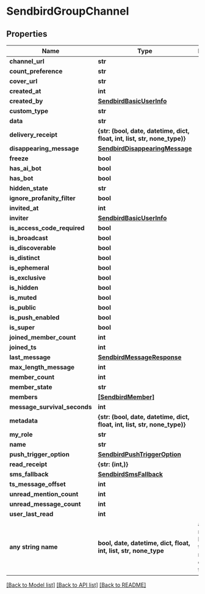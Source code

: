# SendbirdGroupChannel


## Properties
Name | Type | Description | Notes
------------ | ------------- | ------------- | -------------
**channel_url** | **str** |  | 
**count_preference** | **str** |  | [optional] 
**cover_url** | **str** |  | [optional] 
**created_at** | **int** |  | [optional] 
**created_by** | [**SendbirdBasicUserInfo**](SendbirdBasicUserInfo.md) |  | [optional] 
**custom_type** | **str** |  | [optional] 
**data** | **str** |  | [optional] 
**delivery_receipt** | **{str: (bool, date, datetime, dict, float, int, list, str, none_type)}** |  | [optional] 
**disappearing_message** | [**SendbirdDisappearingMessage**](SendbirdDisappearingMessage.md) |  | [optional] 
**freeze** | **bool** |  | [optional] 
**has_ai_bot** | **bool** |  | [optional] 
**has_bot** | **bool** |  | [optional] 
**hidden_state** | **str** |  | [optional] 
**ignore_profanity_filter** | **bool** |  | [optional] 
**invited_at** | **int** |  | [optional] 
**inviter** | [**SendbirdBasicUserInfo**](SendbirdBasicUserInfo.md) |  | [optional] 
**is_access_code_required** | **bool** |  | [optional] 
**is_broadcast** | **bool** |  | [optional] 
**is_discoverable** | **bool** |  | [optional] 
**is_distinct** | **bool** |  | [optional] 
**is_ephemeral** | **bool** |  | [optional] 
**is_exclusive** | **bool** |  | [optional] 
**is_hidden** | **bool** |  | [optional] 
**is_muted** | **bool** |  | [optional] 
**is_public** | **bool** |  | [optional] 
**is_push_enabled** | **bool** |  | [optional] 
**is_super** | **bool** |  | [optional] 
**joined_member_count** | **int** |  | [optional] 
**joined_ts** | **int** |  | [optional] 
**last_message** | [**SendbirdMessageResponse**](SendbirdMessageResponse.md) |  | [optional] 
**max_length_message** | **int** |  | [optional] 
**member_count** | **int** |  | [optional] 
**member_state** | **str** |  | [optional] 
**members** | [**[SendbirdMember]**](SendbirdMember.md) |  | [optional] 
**message_survival_seconds** | **int** |  | [optional] 
**metadata** | **{str: (bool, date, datetime, dict, float, int, list, str, none_type)}** |  | [optional] 
**my_role** | **str** |  | [optional] 
**name** | **str** |  | [optional] 
**push_trigger_option** | [**SendbirdPushTriggerOption**](SendbirdPushTriggerOption.md) |  | [optional] 
**read_receipt** | **{str: (int,)}** |  | [optional] 
**sms_fallback** | [**SendbirdSmsFallback**](SendbirdSmsFallback.md) |  | [optional] 
**ts_message_offset** | **int** |  | [optional] 
**unread_mention_count** | **int** |  | [optional] 
**unread_message_count** | **int** |  | [optional] 
**user_last_read** | **int** |  | [optional] 
**any string name** | **bool, date, datetime, dict, float, int, list, str, none_type** | any string name can be used but the value must be the correct type | [optional]

[[Back to Model list]](../README.md#documentation-for-models) [[Back to API list]](../README.md#documentation-for-api-endpoints) [[Back to README]](../README.md)


